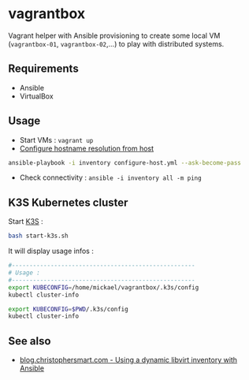 # vagrantbox

Vagrant helper with Ansible provisioning to create some local VM (`vagrantbox-01`, `vagrantbox-02`,...) to play with distributed systems.

## Requirements

* Ansible
* VirtualBox

## Usage

* Start VMs : `vagrant up`
* [Configure hostname resolution from host](docs/resolv-hostname.md)

```bash
ansible-playbook -i inventory configure-host.yml --ask-become-pass
```

* Check connectivity : `ansible -i inventory all -m ping`


## K3S Kubernetes cluster

Start [K3S](https://k3s.io/) :

```bash
bash start-k3s.sh
```

It will display usage infos :

```bash
#----------------------------------------------------
# Usage :
#----------------------------------------------------
export KUBECONFIG=/home/mickael/vagrantbox/.k3s/config
kubectl cluster-info
```

```bash
export KUBECONFIG=$PWD/.k3s/config
kubectl cluster-info
```

## See also

* [blog.christophersmart.com - Using a dynamic libvirt inventory with Ansible](https://blog.christophersmart.com/2022/04/03/using-a-dynamic-libvirt-inventory-with-ansible/)
